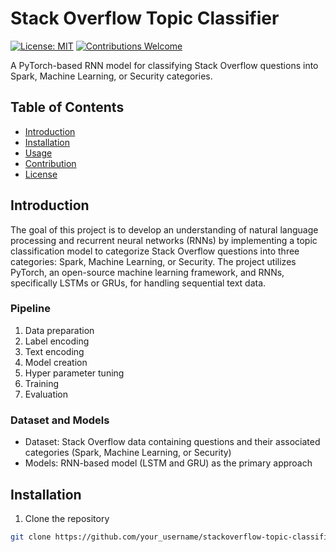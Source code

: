 # Stack Overflow Topic Classifier

[![License: MIT](https://img.shields.io/badge/License-MIT-yellow.svg)](https://opensource.org/licenses/MIT)
[![Contributions Welcome](https://img.shields.io/badge/contributions-welcome-brightgreen.svg?style=flat)](https://github.com/your_username/stackoverflow-topic-classifier/issues)

A PyTorch-based RNN model for classifying Stack Overflow questions into Spark, Machine Learning, or Security categories.

## Table of Contents
- [Introduction](#introduction)
- [Installation](#installation)
- [Usage](#usage)
- [Contribution](#contribution)
- [License](#license)

## Introduction

The goal of this project is to develop an understanding of natural language processing and recurrent neural networks (RNNs) by implementing a topic classification model to categorize Stack Overflow questions into three categories: Spark, Machine Learning, or Security. The project utilizes PyTorch, an open-source machine learning framework, and RNNs, specifically LSTMs or GRUs, for handling sequential text data.

### Pipeline

1. Data preparation
2. Label encoding
3. Text encoding
4. Model creation
5. Hyper parameter tuning
6. Training
7. Evaluation

### Dataset and Models

- Dataset: Stack Overflow data containing questions and their associated categories (Spark, Machine Learning, or Security)
- Models: RNN-based model (LSTM and GRU) as the primary approach

## Installation

1. Clone the repository
```bash
git clone https://github.com/your_username/stackoverflow-topic-classifier.git
